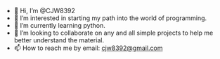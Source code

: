 - 👋 Hi, I’m @CJW8392
- 👀 I’m interested in starting my path into the world of programming.
- 🌱 I’m currently learning python.
- 💞️ I’m looking to collaborate on any and all simple projects to help me better understand the material.
- 📫 How to reach me by email: cjw8392@gmail.com

<!---
CJW8392/CJW8392 is a ✨ special ✨ repository because its `README.md` (this file) appears on your GitHub profile.
You can click the Preview link to take a look at your changes.
--->
